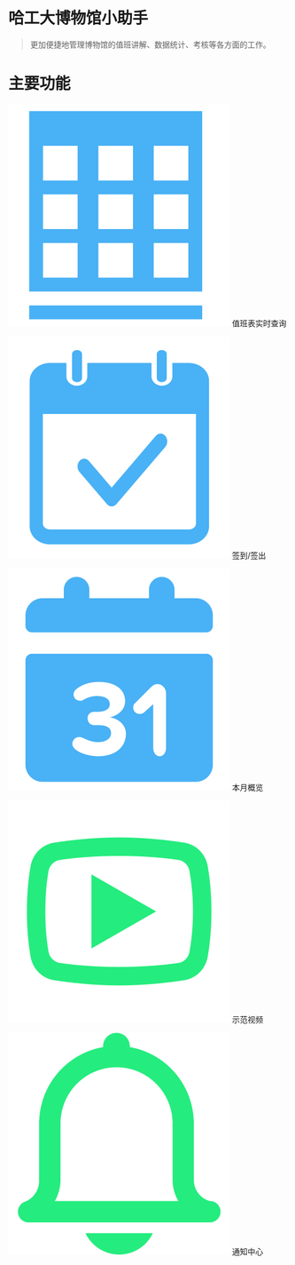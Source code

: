 # 哈工大博物馆小助手

> 更加便捷地管理博物馆的值班讲解、数据统计、考核等各方面的工作。

# 主要功能

![](../_media/sheet.svg ':size=30')  值班表实时查询

![](../_media/check.svg ':size=30')  签到/签出

![](../_media/monthly.svg ':size=30')  本月概览

![](../_media/video.svg ':size=30')  示范视频

![](../_media/notices.svg ':size=30')  通知中心


